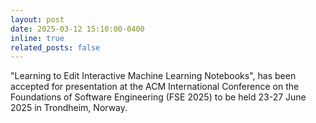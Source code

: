 ```yaml
---
layout: post
date: 2025-03-12 15:10:00-0400
inline: true
related_posts: false
---
```

"Learning to Edit Interactive Machine Learning Notebooks", has been accepted for presentation at the ACM International Conference on the Foundations of Software Engineering (FSE 2025) to be held 23-27 June 2025 in Trondheim, Norway.
